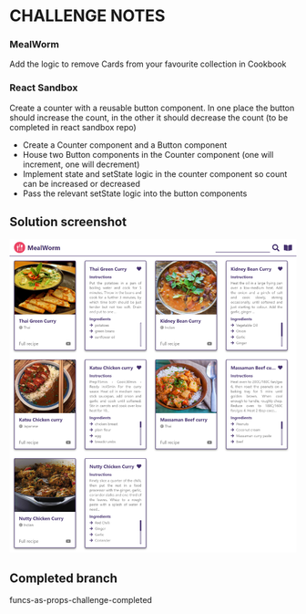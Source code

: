 # CHALLENGE NOTES

### MealWorm

Add the logic to remove Cards from your favourite collection in Cookbook

### React Sandbox

Create a counter with a reusable button component. In one place the button should increase the count, in the other it should decrease the count (to be completed in react sandbox repo)

- Create a Counter component and a Button component
- House two Button components in the Counter component (one will increment, one will decrement)
- Implement state and setState logic in the counter component so count can be increased or decreased
- Pass the relevant setState logic into the button components

## Solution screenshot

![solution](./src/assets/solution.png)

## Completed branch

funcs-as-props-challenge-completed
